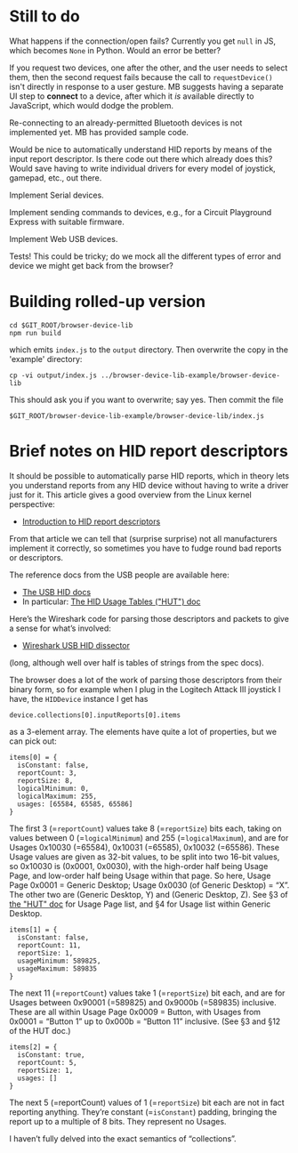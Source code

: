 # Still to do

What happens if the connection/open fails?  Currently you get `null`
in JS, which becomes `None` in Python.  Would an error be better?

If you request two devices, one after the other, and the user needs to
select them, then the second request fails because the call to
`requestDevice()` isn't directly in response to a user gesture.  MB
suggests having a separate UI step to **connect** to a device, after
which it *is* available directly to JavaScript, which would dodge the
problem.

Re-connecting to an already-permitted Bluetooth devices is not
implemented yet.  MB has provided sample code.

Would be nice to automatically understand HID reports by means of the
input report descriptor.  Is there code out there which already does
this?  Would save having to write individual drivers for every model
of joystick, gamepad, etc., out there.

Implement Serial devices.

Implement sending commands to devices, e.g., for a Circuit Playground
Express with suitable firmware.

Implement Web USB devices.

Tests!  This could be tricky; do we mock all the different types of
error and device we might get back from the browser?

# Building rolled-up version

```
cd $GIT_ROOT/browser-device-lib
npm run build
```

which emits `index.js` to the `output` directory. Then overwrite the
copy in the 'example' directory:

```
cp -vi output/index.js ../browser-device-lib-example/browser-device-lib
```

This should ask you if you want to overwrite; say yes.  Then commit
the file

```
$GIT_ROOT/browser-device-lib-example/browser-device-lib/index.js
```

# Brief notes on HID report descriptors

It should be possible to automatically parse HID reports, which in theory
lets you understand reports from any HID device without having to write
a driver just for it.  This article gives a good overview from the Linux
kernel perspective:

* [Introduction to HID report descriptors](https://www.kernel.org/doc/html/next/hid/hidintro.html)

From that article we can tell that (surprise surprise) not all
manufacturers implement it correctly, so sometimes you have to fudge
round bad reports or descriptors.

The reference docs from the USB people are available here:

* [The USB HID docs](https://www.usb.org/hid)
* In particular: [The HID Usage Tables ("HUT") doc](https://www.usb.org/sites/default/files/hut1_4.pdf)

Here’s the Wireshark code for parsing those descriptors and packets to
give a sense for what’s involved:

* [Wireshark USB HID dissector](https://gitlab.com/wireshark/wireshark/-/blob/master/epan/dissectors/packet-usb-hid.c)

(long, although well over half is tables of strings from the spec
docs).

The browser does a lot of the work of parsing those descriptors from
their binary form, so for example when I plug in the Logitech Attack III
joystick I have, the `HIDDevice` instance I get has

```
device.collections[0].inputReports[0].items
```

as a 3-element array. The elements have quite a lot of properties, but
we can pick out:

```
items[0] = {
  isConstant: false,
  reportCount: 3,
  reportSize: 8,
  logicalMinimum: 0,
  logicalMaximum: 255,
  usages: [65584, 65585, 65586]
}
```

The first 3 (=`reportCount`) values take 8 (=`reportSize`) bits each,
taking on values between 0 (=`logicalMinimum`) and 255
(=`logicalMaximum`), and are for Usages 0x10030 (=65584), 0x10031
(=65585), 0x10032 (=65586). These Usage values are given as 32-bit
values, to be split into two 16-bit values, so 0x10030 is (0x0001,
0x0030), with the high-order half being Usage Page, and low-order half
being Usage within that page.  So here, Usage Page 0x0001 = Generic
Desktop; Usage 0x0030 (of Generic Desktop) = “X”.  The other two are
(Generic Desktop, Y) and (Generic Desktop, Z).  See §3 of [the "HUT"
doc](https://www.usb.org/sites/default/files/hut1_4.pdf) for Usage
Page list, and §4 for Usage list within Generic Desktop.

```
items[1] = {
  isConstant: false,
  reportCount: 11,
  reportSize: 1,
  usageMinimum: 589825,
  usageMaximum: 589835
}
```

The next 11 (=`reportCount`) values take 1 (=`reportSize`) bit each,
and are for Usages between 0x90001 (=589825) and 0x9000b (=589835)
inclusive.  These are all within Usage Page 0x0009 = Button, with
Usages from 0x0001 = “Button 1” up to 0x000b = “Button 11” inclusive.
(See §3 and §12 of the HUT doc.)

```
items[2] = {
  isConstant: true,
  reportCount: 5,
  reportSize: 1,
  usages: []
}
```


The next 5 (=reportCount) values of 1 (=`reportSize`) bit each are not
in fact reporting anything.  They’re constant (=`isConstant`) padding,
bringing the report up to a multiple of 8 bits.  They represent no
Usages.

I haven’t fully delved into the exact semantics of “collections”.

